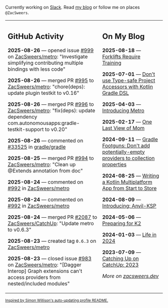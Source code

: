Currently working on [Slack](https://slack.com/). Read [my blog](https://zacsweers.dev/) or follow me on places `@ZacSweers`.

<table><tr><td valign="top" width="60%">

## GitHub Activity
<!-- githubActivity starts -->
**2025-08-26** — opened issue [#999](https://github.com/ZacSweers/metro/issues/999) on [ZacSweers/metro](https://github.com/ZacSweers/metro): "Investigate simplifying contributing multiple bindings with less code"

**2025-08-26** — merged PR [#995](https://github.com/ZacSweers/metro/pull/995) to [ZacSweers/metro](https://github.com/ZacSweers/metro): "chore(deps): update plugin testkit to v0.16"

**2025-08-26** — merged PR [#996](https://github.com/ZacSweers/metro/pull/996) to [ZacSweers/metro](https://github.com/ZacSweers/metro): "fix(deps): update dependency com.autonomousapps:gradle-testkit-support to v0.20"

**2025-08-26** — commented on [#33525](https://github.com/gradle/gradle/issues/33525#issuecomment-3224588500) in [gradle/gradle](https://github.com/gradle/gradle)

**2025-08-25** — merged PR [#994](https://github.com/ZacSweers/metro/pull/994) to [ZacSweers/metro](https://github.com/ZacSweers/metro): "Clean up @Extends annotation from doc"

**2025-08-24** — commented on [#992](https://github.com/ZacSweers/metro/issues/992#issuecomment-3218390518) in [ZacSweers/metro](https://github.com/ZacSweers/metro)

**2025-08-24** — commented on [#992](https://github.com/ZacSweers/metro/issues/992#issuecomment-3218357621) in [ZacSweers/metro](https://github.com/ZacSweers/metro)

**2025-08-24** — merged PR [#2087](https://github.com/ZacSweers/CatchUp/pull/2087) to [ZacSweers/CatchUp](https://github.com/ZacSweers/CatchUp): "Update metro to v0.6.3"

**2025-08-23** — created tag `0.6.3` on [ZacSweers/metro](https://github.com/ZacSweers/metro)

**2025-08-23** — closed issue [#983](https://github.com/ZacSweers/metro/issues/983) on [ZacSweers/metro](https://github.com/ZacSweers/metro): "[Dagger Interop] Graph extensions can't access providers from nested/included modules"
<!-- githubActivity ends -->
</td><td valign="top" width="40%">

## On My Blog
<!-- blog starts -->
**2025-08-18** — [Forklifts Require Training](https://www.zacsweers.dev/forklifts-require-training/)

**2025-07-01** — [Don't use Type-safe Project Accessors with Kotlin Gradle DSL](https://www.zacsweers.dev/dont-use-type-safe-project-accessors-with-kotlin-gradle-dsl/)

**2025-04-03** — [Introducing Metro](https://www.zacsweers.dev/introducing-metro/)

**2025-02-17** — [One Last View of Mom](https://www.zacsweers.dev/one-last-view-of-mom/)

**2024-09-11** — [Gradle Footguns: Don't add potentially-empty providers to collection properties](https://www.zacsweers.dev/gradle-footgun-adding-empty-providers-to-collection-properties/)

**2024-08-25** — [Writing a Kotlin Multiplatform App from Start to Store](https://www.zacsweers.dev/writing-a-kotlin-multiplatform-app-from-start-to-store/)

**2024-08-09** — [Introducing: Anvil-KSP](https://www.zacsweers.dev/introducing-anvil-ksp/)

**2024-05-06** — [Preparing for K2](https://www.zacsweers.dev/preparing-for-k2/)

**2024-01-03** — [Life in 2024](https://www.zacsweers.dev/life-in-2024/)

**2023-07-09** — [Catching Up on CatchUp: 2023](https://www.zacsweers.dev/catching-up-on-catchup-2023/)
<!-- blog ends -->
_More on [zacsweers.dev](https://zacsweers.dev/)_
</td></tr></table>

<sub><a href="https://simonwillison.net/2020/Jul/10/self-updating-profile-readme/">Inspired by Simon Willison's auto-updating profile README.</a></sub>